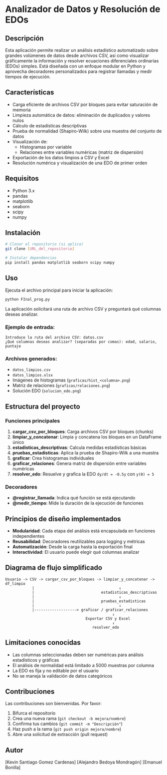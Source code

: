 # Analizador de Datos y Resolución de EDOs

## Descripción
Esta aplicación permite realizar un análisis estadístico automatizado sobre grandes volúmenes de datos desde archivos CSV, así como visualizar gráficamente la información y resolver ecuaciones diferenciales ordinarias (EDOs) simples. Está diseñada con un enfoque modular en Python y aprovecha decoradores personalizados para registrar llamadas y medir tiempos de ejecución.

## Características
- Carga eficiente de archivos CSV por bloques para evitar saturación de memoria
- Limpieza automática de datos: eliminación de duplicados y valores nulos
- Cálculo de estadísticas descriptivas
- Prueba de normalidad (Shapiro-Wilk) sobre una muestra del conjunto de datos
- Visualización de:
  - Histogramas por variable
  - Relaciones entre variables numéricas (matriz de dispersión)
- Exportación de los datos limpios a CSV y Excel
- Resolución numérica y visualización de una EDO de primer orden

## Requisitos
- Python 3.x
- pandas
- matplotlib
- seaborn
- scipy
- numpy

## Instalación
```bash
# Clonar el repositorio (si aplica)
git clone [URL_del_repositorio]

# Instalar dependencias
pip install pandas matplotlib seaborn scipy numpy
```

## Uso
Ejecuta el archivo principal para iniciar la aplicación:
```bash
python FInal_prog.py
```

La aplicación solicitará una ruta de archivo CSV y preguntará qué columnas deseas analizar.

### Ejemplo de entrada:
```
Introduce la ruta del archivo CSV: datos.csv
¿Qué columnas deseas analizar? (separadas por comas): edad, salario, puntaje
```

### Archivos generados:
- `datos_limpios.csv`
- `datos_limpios.xlsx`
- Imágenes de histogramas (`graficas/hist_<columna>.png`)
- Matriz de relaciones (`graficas/relaciones.png`)
- Solución EDO (`solucion_edo.png`)

## Estructura del proyecto

### Funciones principales
1. **cargar_csv_por_bloques**: Carga archivos CSV por bloques (chunks)
2. **limpiar_y_concatenar**: Limpia y concatena los bloques en un DataFrame único
3. **estadisticas_descriptivas**: Calcula medidas estadísticas básicas
4. **pruebas_estadisticas**: Aplica la prueba de Shapiro-Wilk a una muestra
5. **graficar**: Crea histogramas individuales
6. **graficar_relaciones**: Genera matriz de dispersión entre variables numéricas
7. **resolver_edo**: Resuelve y grafica la EDO `dy/dt = -0.5y` con `y(0) = 5`

### Decoradores
- **@registrar_llamada**: Indica qué función se está ejecutando
- **@medir_tiempo**: Mide la duración de la ejecución de funciones

## Principios de diseño implementados
- **Modularidad**: Cada etapa del análisis está encapsulada en funciones independientes
- **Reusabilidad**: Decoradores reutilizables para logging y métricas
- **Automatización**: Desde la carga hasta la exportación final
- **Interactividad**: El usuario puede elegir qué columnas analizar

## Diagrama de flujo simplificado
```
Usuario -> CSV -> cargar_csv_por_bloques -> limpiar_y_concatenar -> df_limpio
            |                                      ↓
            |                              estadisticas_descriptivas
            |                                      ↓
            |                              pruebas_estadisticas
            |                                      ↓
            |-------------------> graficar / graficar_relaciones
                                                ↓
                                    Exportar CSV y Excel
                                                ↓
                                       resolver_edo
```

## Limitaciones conocidas
- Las columnas seleccionadas deben ser numéricas para análisis estadísticos y gráficas
- El análisis de normalidad está limitado a 5000 muestras por columna
- La EDO es fija y no editable por el usuario
- No se maneja la validación de datos categóricos

## Contribuciones
Las contribuciones son bienvenidas. Por favor:
1. Bifurca el repositorio
2. Crea una nueva rama (`git checkout -b mejora/nombre`)
3. Confirma tus cambios (`git commit -m "Descripción"`)
4. Haz push a la rama (`git push origin mejora/nombre`)
5. Abre una solicitud de extracción (pull request)

## Autor
[Kevin Santiago Gomez Cardenas]
[Alejandro Bedoya Mondragón]
[Emanuel Bonilla]
